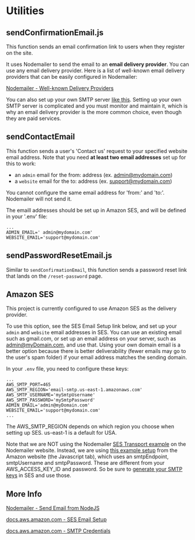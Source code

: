 # Utilities

## sendConfirmationEmail.js

This function sends an email confirmation link to users when they register on the site.

It uses Nodemailer to send the email to an **email delivery provider**. You can use any email delivery provider. Here is a list of well-known email delivery providers that can be easily configured in Nodemailer:

[Nodemailer - Well-known Delivery Providers ](https://nodemailer.com/smtp/well-known/)

You can also set up your own SMTP server [like this](https://www.linuxbabe.com/redhat/run-your-own-email-server-centos-postfix-smtp-server). Setting up your own SMTP server is complicated and you must monitor and maintain it, which is why an email delivery provider is the more common choice, even though they are paid services.

## sendContactEmail

This function sends a user's 'Contact us' request to your specified website email address. Note that you need **at least two email addresses** set up for this to work:

- an `admin` email for the from: address (ex. admin@mydomain.com)
- a `website` email for the to: address (ex. support@mydomain.com)

You cannot configure the same email address for 'from:' and 'to:'. Nodemailer will not send it.

The emaill addresses should be set up in Amazon SES, and will be defined in your '.env' file:

```
...
ADMIN_EMAIL=' admin@mydomain.com'
WEBSITE_EMAIL='support@mydomain.com'
```

## sendPasswordResetEmail.js

Similar to `sendConfirmationEmail`, this function sends a password reset link that lands on the `/reset-password` page.

## Amazon SES

This project is currently configured to use Amazon SES as the delivery provider.

To use this option, see the SES Email Setup link below, and set up your `admin` and `website` email addresses in SES. You can use an existing email such as gmail.com, or set up an email address on your server, such as admin@myDomain.com, and use that. Using your own domain email is a better option because there is better deliverability (fewer emails may go to the user's spam folder) if your email address matches the sending domain.

In your `.env` file, you need to configure these keys:

```
...
AWS_SMTP_PORT=465
AWS_SMTP_REGION='email-smtp.us-east-1.amazonaws.com'
AWS_SMTP_USERNAME='mySmtpUsername'
AWS_SMTP_PASSWORD='mySmtpPassword'
ADMIN_EMAIL='admin@myDomain.com'
WEBSITE_EMAIL='support@mydomain.com'
...
```

The AWS_SMTP_REGION depends on which region you choose when setting up SES. us-east-1 is a default for USA.

Note that we are NOT using the Nodemailer [SES Transport example](https://nodemailer.com/transports/ses/) on the Nodemailer website. Instead, we are using [this example setup](https://docs.aws.amazon.com/ses/latest/DeveloperGuide/examples-send-using-smtp.html) from the Amazon website (the Javascript tab), which uses an smtpEndpoint, smtpUsername and smtpPassword. These are different from your AWS_ACCESS_KEY_ID and password. So be sure to [generate your SMTP keys](https://docs.aws.amazon.com/ses/latest/DeveloperGuide/send-email-set-up.html) in SES and use those.

## More Info

[Nodemailer - Send Email from NodeJS](https://nodemailer.com/about/)

[docs.aws.amazon.com - SES Email Setup](https://docs.aws.amazon.com/ses/latest/DeveloperGuide/send-email-set-up.html)

[docs.aws.amazon.com - SMTP Credentials](https://docs.aws.amazon.com/ses/latest/DeveloperGuide/smtp-credentials.html)
